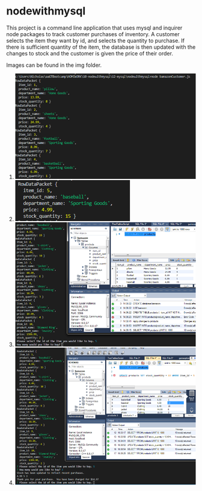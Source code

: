 # nodewithmysql

This project is a command line application that uses mysql and inquirer node packages to track customer purchases of inventory.  A customer selects the item they want by id, and selects the quantity to purchase.  If there is sufficient quantity of the item, the database is then updated with the changes to stock and the customer is given the price of their order.

Images can be found in the img folder.


1.  ![Initial Stock Population](./img/InitialQueryPopulate.PNG)
2.  ![Initial Baseball quantity (item to test purchase)](./img/InitialBaseballQuantity.PNG)
3.  ![Selection options for user view](./img/InitialQueryPopulate2.PNG)
4.  ![View of purchase complete with purchase price displayed and quantity change in database.](./img/FullSnapQuantityChanged.PNG)
